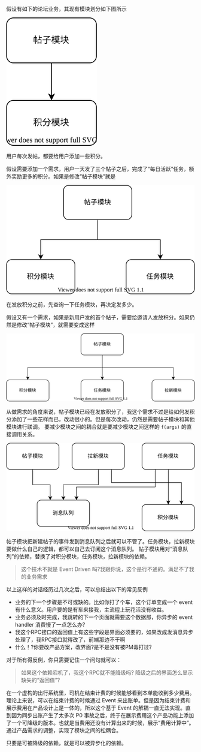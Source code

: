 假设有如下的论坛业务，其现有模块划分如下图所示

![dependency1](dependency1.drawio.svg)

用户每次发帖，都要给用户添加一些积分。

假设需要添加一个需求，用户一天发了三个帖子之后，完成了“每日活跃”任务，额外奖励更多的积分。如果是修改“帖子模块”就是

![dependency2](dependency2.drawio.svg)

在发放积分之前，先查询一下任务模块，再决定发多少。

假设又有一个需求，如果是新用户发的首个帖子，需要给邀请人发放积分。如果仍然是修改“帖子模块”，就需要变成这样

![dependency3](dependency3.drawio.svg)

从做需求的角度来说，帖子模块已经在发放积分了，我这个需求不过是给如何发积分添加了一些花样而已，改动很小的。但是每次改动，仍然是需要帖子模块和其他模块进行联调。
要减少模块之间的耦合就是要减少模块之间这样的 `f(args)` 的直接调用关系。

![dependency4](dependency4.drawio.svg)

帖子模块把新建帖子的事件发到消息队列之后就可以不管了。任务模块，拉新模块要做什么自己的逻辑，都可以自己去订阅这个消息队列。
帖子模块用对“消息队列”的依赖，替换了对积分模块，任务模块，拉新模块的依赖。

> 这个技术不就是 Event Driven 吗?我跟你说，这个是行不通的。满足不了我的业务需求

以上这样的对话经历过几次之后，可以总结出以下的常见反例

* 业务的下一个步骤是不可或缺的。比如你打了个车，这个订单变成一个 event 有什么意义。用户要的是有车来接我，主流程上玩花活没有收益。
* 业务必须及时完成，我跳转的下一个页面就需要这个数据那，你异步的 event handler 消费慢了一点怎么办?
* 我这个RPC接口的返回值上有这些字段是界面必须要的，如果改成发消息异步处理了，我RPC接口就得改了，前端那边不干啊
* 什么！?你要改产品方案，改界面?是不是没有被PM毒打过?

对于所有得反例，你只需要记住一个问句就可以：

> 如果这个依赖宕机了，我这个RPC就不能降级吗? 降级之后的界面怎么显示缺失的“返回值”?

在一个虚构的出行系统里，司机在结束计费的时候能够看到本单能收到多少费用。理论上来说，可以在结束计费的时候通过 Event 来出账单。但是因为结束计费和展示费用在产品设计上是一体的，所以这个基于 Event 的解耦一直无法实现。直到因为同步出账产生了太多次 P0 事故之后，终于在展示费用这个产品功能上添加了一个可降级的版本。也就是当费用还没有计算出来的时候，展示“费用计算中”。通过产品需求的调整，实现了模块之间的松耦合。

只要是可被降级的依赖，就是可以被异步化的依赖。